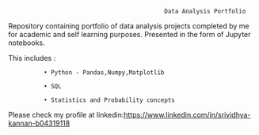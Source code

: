                                                 Data Analysis Portfolio

Repository containing portfolio of data analysis projects completed by me for academic and self learning purposes. Presented in the form of Jupyter notebooks.


This includes : 

              •	Python - Pandas,Numpy,Matplotlib
              
              •	SQL
              
              •	Statistics and Probability concepts
                          
              
              
Please check my profile at linkedin:https://www.linkedin.com/in/srividhya-kannan-b04319118




